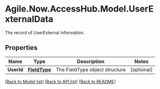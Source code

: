 # Agile.Now.AccessHub.Model.UserExternalData
The record of UserExternal information.

## Properties

Name | Type | Description | Notes
------------ | ------------- | ------------- | -------------
**UserId** | [**FieldType**](FieldType.md) | The FieldType object structure | [optional] 

[[Back to Model list]](../../README.md#documentation-for-models) [[Back to API list]](../../README.md#documentation-for-api-endpoints) [[Back to README]](../../README.md)

